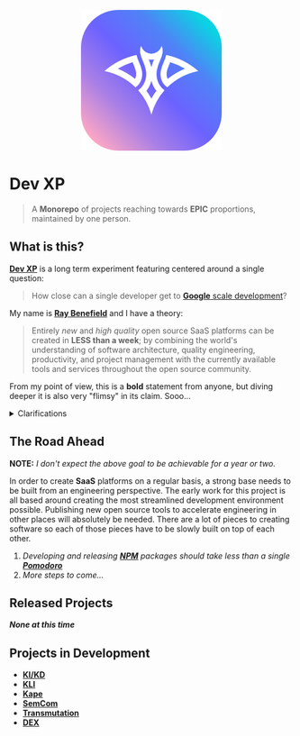 <p align="center">
    <a href="https://github.com/RayBenefield/dev-xp">
        <img src="https://raw.githubusercontent.com/RayBenefield/dev-xp/master/images/app-icon.png" alt="RayBenefield Logo"/>
    </a>
    <br />
</p>

# Dev XP

 > A **Monorepo** of projects reaching towards **EPIC** proportions, maintained
 > by one person.


## What is this?

[**Dev XP**](https://github.com/RayBenefield/dev-xp/) is a long term experiment
featuring centered around a single question:

 > How close can a single developer get to [**Google** scale
 > development](https://cacm.acm.org/magazines/2016/7/204032-why-google-stores-billions-of-lines-of-code-in-a-single-repository/fulltext)?

My name is [**Ray Benefield**](https://github.com/RayBenefield/) and I have a
theory:

> Entirely *new* and *high quality* open source SaaS platforms can be created in
> **LESS than a week**; by combining the world's understanding of software
> architecture, quality engineering, productivity, and project management with
> the currently available tools and services throughout the open source
> community.

From my point of view, this is a **bold** statement from anyone, but diving
deeper it is also very "flimsy" in its claim.  Sooo...

<details>
<summary>Clarifications</summary>

---

The following bits are made to sort of define a "range" of what I mean by each
part of the above statement. They are not exact, not decisions, not solid
reasoning, etc. This is an experiment after all and every part of this will
constantly be changing as experience is gained.

---

<details>
<summary>End Product</summary>

---

I need to pseudo define "*new* and *high quality* open source SaaS platforms".
Here's what my expectations are for a "complete" platform might look like:

 - Designed and developed **API First** to allow for integration opportunities
 - Open sourced codebase, enabling dedicated developers to **assist in growth**
 - Full **multi-tenant** solutions, maintaining users/organizations/etc. systems
 - Realtime and high performance website meeting **PWA quality standards**
 - **Fire and forget** persistence layer that is easy to scale with new features
 - Accept payments from a multiple vendors allowing **monetization from day 1**
 - **Trivial to develop** for the core developers to extend with new features

Again... not ***exactly*** what I'm shooting for, but I'm drawing a picture.
Bare with me. ;)

</details>

---

<details>
<summary>Engineering</summary>

---

We have learned a LOT over the many decades of software development. Below are
just some of the **many principles** that can enable our goal (no particular
order or reason for these being list, just potential):

 - **Modularity**, **Code Reuse**, **Extensibility**, etc... you've heard of 'em
 - Benefits of **Declarative** vs **Imperative** for ease of development
 - Shared development tooling in the form of **testing**, **scaffolding**, etc.
 - The value of going 100% **Open source** with your entire codebase
 - Data processing patterns like **Event Sourcing** and **Stream Programming**
 - Principles like **SOLID** with **dependency injection** and **open/closed**
 - And sooo much more...

Some of those may not even be that important in the end, but the point is that
we've learned a lot. Seriously...

</details>

---

<details>
<summary>Productivity</summary>

---

People are learning more and more ways to improve their productivity.
Seriously... have you seen any of these **TED** talks or **Youtube** videos or
articles. I mean **Life Hacker** is totally a thing.

 - **Pomodoro Technique** - 25 minute work sessions
 - **Habit Building** - Routines make long stretches of work easy
 - **Standardization** - When a group of tasks follow the same general rules
 - **Planning/Roadmapping** - Preparing your day, or knowing your next steps
 - **Health Management** - A healthy mind and body are absolutely important
 - **Free Time** - Cuz constantly working is not efficient
 - **Automation** - Well if a computer could do it for you, go for it

The idea here is that we have SOOO many ways to make time in this world.

</details>

---

<details>
<summary>Project/Product Management</summary>

---

Dem business savy people have learned a lot as well and a lot can be learned
from the many approaches that have been taken over the decades. Expect many
buzzwords... lol.

 - **Agile Development**... we all pretty much know this stuff
 - **Interal Communication Management** like how much, who, when, what, why?
 - The concept of **Minimum Viable Product** is a very powerful one
 - **Lean Startup Methodology** cuz less is more folks
 - **Public Interaction** for things like building relations with customers
 - **Transparency** in things like reasoning in decision making
 - **Disaster Management** because you can't escape failure

Not my strongest portion, but still very important.

</details>

---

<details>
<summary>Tools and Services</summary>

---

Have you seen the open source landscape? Do you know how many products are
getting released every day? It is absolutely insane. So many of these can
accelerate your progress.

 - **Javascript** can be used literally everywhere now thanks to **Node.js**
 - **NPM** is a massively growing repository of tools/libraries/frameworks
 - **Platforms as a Service** like **AWS**, **Google Cloud**, **Azure**
 - **Functions as a Service** like **Lambda**, **Cloud Functions**, etc.

</details>

---

</details>

## The Road Ahead

**NOTE:** *I don't expect the above goal to be achievable for a year or two.*

In order to create **SaaS** platforms on a regular basis, a strong base needs to
be built from an engineering perspective. The early work for this project is all
based around creating the most streamlined development environment possible.
Publishing new open source tools to accelerate engineering in other places will
absolutely be needed. There are a lot of pieces to creating software so each of
those pieces have to be slowly built on top of each other.

1. *Developing and releasing [**NPM**](https://www.npmjs.com/) packages should
   take less than a single
[**Pomodoro**](https://lifehacker.com/productivity-101-a-primer-to-the-pomodoro-technique-1598992730)*
1. *More steps to come...*


## Released Projects

***None at this time***


## Projects in Development

 - [**KI/KD**](https://github.com/RayBenefield/dev-xp/tree/master/src/node_modules/kikd)
 - [**KLI**](https://github.com/RayBenefield/dev-xp/tree/master/src/node_modules/kli)
 - [**Kape**](https://github.com/RayBenefield/dev-xp/tree/master/src/node_modules/kape)
 - [**SemCom**](https://github.com/RayBenefield/dev-xp/tree/master/src/node_modules/semcom)
 - [**Transmutation**](https://github.com/RayBenefield/transmutation)
 - [**DEX**](https://github.com/RayBenefield/dev-xp/tree/master/src/node_modules/dex)
